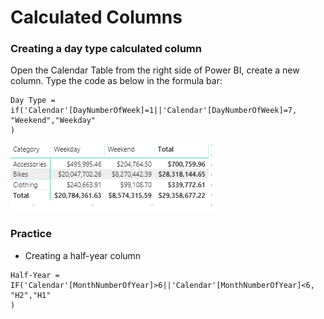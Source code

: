 # Calculated Columns

### Creating a day type calculated column

Open the Calendar Table from the right side of Power BI, create a new column. Type the code as below in the formula bar:

```text
Day Type = if('Calendar'[DayNumberOfWeek]=1||'Calendar'[DayNumberOfWeek]=7,
"Weekend","Weekday"
)
```

![](.gitbook/assets/image%20%2867%29.png)

### Practice 

* Creating a half-year column

```text
Half-Year = IF('Calendar'[MonthNumberOfYear]>6||'Calendar'[MonthNumberOfYear]<6,
"H2","H1"
)
```



